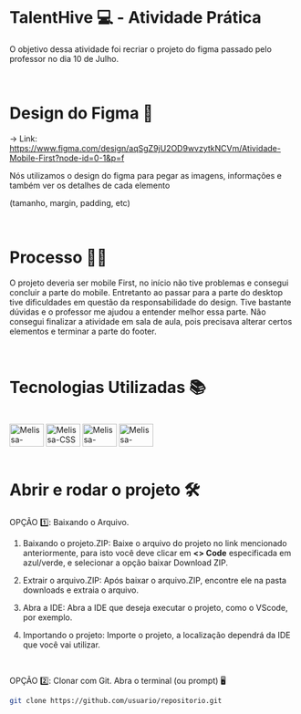# TalentHive 💻 -  Atividade Prática

O objetivo dessa atividade foi recriar o projeto do figma passado pelo professor no dia 10 de Julho. 

<br>

# Design do Figma 🎨

-> Link: https://www.figma.com/design/aqSgZ9jU2OD9wvzytkNCVm/Atividade-Mobile-First?node-id=0-1&p=f 

Nós utilizamos o design do figma para pegar as imagens, informações e também ver os detalhes de cada elemento 

(tamanho, margin, padding, etc)

<br>

# Processo 👩‍💻

O projeto deveria ser mobile First, no início não tive problemas e consegui concluir a parte do mobile. Entretanto ao passar para a parte do desktop tive dificuldades em questão da responsabilidade do design.
Tive bastante dúvidas e o professor me ajudou a entender melhor essa parte. Não consegui finalizar a atividade em sala de aula, pois precisava alterar certos elementos e terminar a parte do footer.

<br>

# Tecnologias Utilizadas 📚

<div style="display: inline-block">
  <br>
  <img align="center" alt="Melissa-HTML" height="40" width="60" src="https://cdn.jsdelivr.net/gh/devicons/devicon@latest/icons/html5/html5-original.svg" />
  <img align="center" alt="Melissa-CSS" height="40" width="60" src="https://cdn.jsdelivr.net/gh/devicons/devicon@latest/icons/css3/css3-original.svg" />
  <img align="center" alt="Melissa-VSCode" height="40" width="60" src="https://cdn.jsdelivr.net/gh/devicons/devicon@latest/icons/vscode/vscode-original.svg" />
  <img align="center" alt="Melissa-Figma" height="40" width="60" src="https://cdn.jsdelivr.net/gh/devicons/devicon@latest/icons/figma/figma-original.svg" />
</div>
<br>

<br>

# Abrir e rodar o projeto 🛠️

OPÇÃO 1️⃣: Baixando o Arquivo.

01) Baixando o projeto.ZIP: Baixe o arquivo do projeto no link mencionado anteriormente, para isto você deve clicar em **<> Code** especificada em azul/verde, e selecionar a opção baixar Download ZIP.


2) Extrair o arquivo.ZIP: Após baixar o arquivo.ZIP, encontre ele na pasta downloads e extraia o arquivo.


3) Abra a IDE: Abra a IDE que deseja executar o projeto, como o VScode, por exemplo.


4) Importando o projeto: Importe o projeto, a localização dependrá da IDE que você vai utilizar.


<p>    </p>

<br>

OPÇÃO 2️⃣: Clonar com Git.
Abra o terminal (ou prompt) 🖥️

```bash
git clone https://github.com/usuario/repositorio.git
```




